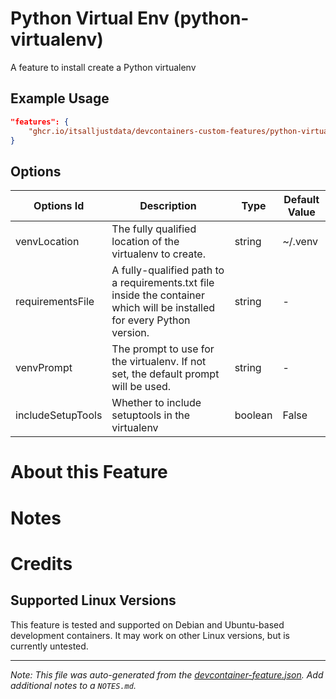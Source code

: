 
# Python Virtual Env (python-virtualenv)

A feature to install create a Python virtualenv

## Example Usage

```json
"features": {
    "ghcr.io/itsalljustdata/devcontainers-custom-features/python-virtualenv:1": {}
}
```

## Options

| Options Id | Description | Type | Default Value |
|-----|-----|-----|-----|
| venvLocation | The fully qualified location of the virtualenv to create. | string | ~/.venv |
| requirementsFile | A fully-qualified path to a requirements.txt file inside the container which will be installed for every Python version. | string | - |
| venvPrompt | The prompt to use for the virtualenv. If not set, the default prompt will be used. | string | - |
| includeSetupTools | Whether to include setuptools in the virtualenv | boolean | False |

# About this Feature

# Notes

# Credits

## Supported Linux Versions

This feature is tested and supported on Debian and Ubuntu-based development containers. It may work on other Linux versions, but is currently untested.


---

_Note: This file was auto-generated from the [devcontainer-feature.json](https://github.com/itsalljustdata/devcontainers-custom-features/blob/main/src/python-virtualenv/devcontainer-feature.json).  Add additional notes to a `NOTES.md`._


